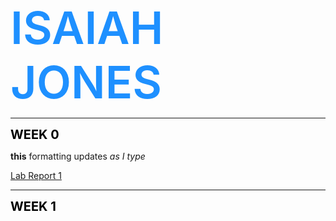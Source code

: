 <span style="color:DodgerBlue;font-weight:600;font-size:72px">
    ISAIAH JONES
</span>

--- 

<span style="color:black;font-weight:700;font-size:20px">
    WEEK 0
</span>

**this** formatting updates _as I type_

[Lab Report 1](https://ijjones.github.io/cse15l-lab-reports/lab-report-1-week-0.html)

---

<span style="color:black;font-weight:700;font-size:20px">
    WEEK 1
</span>
